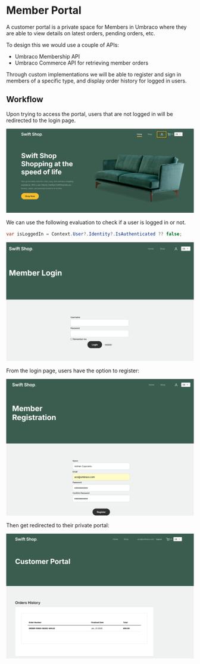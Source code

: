 # Member Portal

A customer portal is a private space for Members in Umbraco where they are able to view details on latest orders, pending orders, etc.

To design this we would use a couple of APIs:
* Umbraco Membership API
* Umbraco Commerce API for retrieving member orders

Through custom implementations we will be able to register and sign in members of a specific type, and display order history for logged in users.

## Workflow

Upon trying to access the portal, users that are not logged in will be redirected to the login page.

![member-portal](../../images/member-portal/member-portal.png)

We can use the following evaluation to check if a user is logged in or not.

````csharp
var isLoggedIn = Context.User?.Identity?.IsAuthenticated ?? false;
````

![login-page](../../images/member-portal/login-page.png)

From the login page, users have the option to register:

![register-page](../../images/member-portal/register-page.png)

Then get redirected to their private portal:

![order-history](../../images/member-portal/order-history.png)
